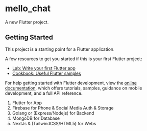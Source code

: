 # mello_chat

A new Flutter project.

## Getting Started

This project is a starting point for a Flutter application.

A few resources to get you started if this is your first Flutter project:

- [Lab: Write your first Flutter app](https://docs.flutter.dev/get-started/codelab)
- [Cookbook: Useful Flutter samples](https://docs.flutter.dev/cookbook)

For help getting started with Flutter development, view the
[online documentation](https://docs.flutter.dev/), which offers tutorials,
samples, guidance on mobile development, and a full API reference.


<!-- TECH STACK -->
1) Flutter for App
2) Firebase for Phone & Social Media Auth & Storage
3) Golang or (Express/Nodejs) for Backend
4) MongoDB for Database
5) NextJs & (TailwindCSS/HTML5) for Webs
